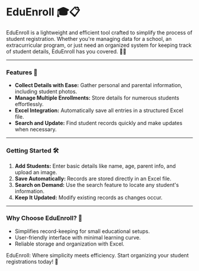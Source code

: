 # EduEnroll 🎓📋

EduEnroll is a lightweight and efficient tool crafted to simplify the process of student registration. Whether you're managing data for a school, an extracurricular program, or just need an organized system for keeping track of student details, EduEnroll has you covered. 🏫✨

---

### Features 🌟
- **Collect Details with Ease:** Gather personal and parental information, including student photos.
- **Manage Multiple Enrollments:** Store details for numerous students effortlessly.
- **Excel Integration:** Automatically save all entries in a structured Excel file.
- **Search and Update:** Find student records quickly and make updates when necessary.

---

### Getting Started 🛠️

1. **Add Students:** Enter basic details like name, age, parent info, and upload an image.
2. **Save Automatically:** Records are stored directly in an Excel file.
3. **Search on Demand:** Use the search feature to locate any student's information.
4. **Keep It Updated:** Modify existing records as changes occur.

---

### Why Choose EduEnroll? 🤔
- Simplifies record-keeping for small educational setups.
- User-friendly interface with minimal learning curve.
- Reliable storage and organization with Excel.

EduEnroll: Where simplicity meets efficiency. Start organizing your student registrations today! 🎉
